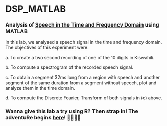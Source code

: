 # DSP_MATLAB
 
 ### Analysis of [Speech in the Time and Frequency Domain](https://github.com/R-icntay/DSP_MATLAB/blob/gh-pages/Code/DSP_MATLAB.pdf) using MATLAB
 
 In this lab, we analysed a speech signal in the time and frequency domain. The objectives of this experiment were:

a. To create a two second recording of one of the 10 digits in Kiswahili.

b. To compute a spectrogram of the recorded speech signal.

c. To obtain a segment 32ms long from a region with speech and another segment of the same duration from a segment without speech, plot and analyze them in the time domain.

d. To compute the Discrete Fourier, Transform of both signals in (c) above.


### Wanna give this lab a try using R? Then strap in! The adventuRe begins [here](rpubs.com/eR_ic/dspr)! 👨‍🚀👩‍🚀
